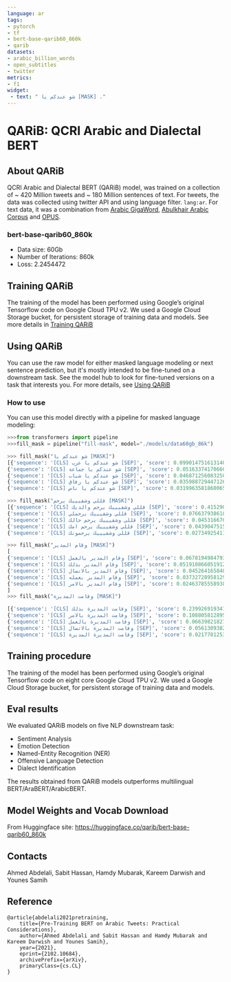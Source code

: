 ```yaml
---
language: ar
tags:
- pytorch
- tf
- bert-base-qarib60_860k
- qarib
datasets:
- arabic_billion_words
- open_subtitles
- twitter
metrics:
- f1
widget:
 - text: " شو عندكم يا [MASK] ."
---
```


# QARiB: QCRI Arabic and Dialectal BERT

## About QARiB
QCRI Arabic and Dialectal BERT  (QARiB) model, was trained on a collection of ~ 420 Million tweets and ~ 180 Million sentences of text.
For tweets, the data was collected using twitter API and using language filter. `lang:ar`. For text data, it was a combination from 
[Arabic GigaWord](url), [Abulkhair Arabic Corpus]() and [OPUS](http://opus.nlpl.eu/).

### bert-base-qarib60_860k
- Data size: 60Gb
- Number of Iterations: 860k
- Loss: 2.2454472

## Training QARiB
The training of the model has been performed using Google’s original Tensorflow code on Google Cloud TPU v2.
We used a Google Cloud Storage bucket, for persistent storage of training data and models.
See more details in [Training QARiB](https://github.com/qcri/QARiB/blob/main/Training_QARiB.md)

## Using QARiB

You can use the raw model for either masked language modeling or next sentence prediction, but it's mostly intended to be fine-tuned on a downstream task. See the model hub to look for fine-tuned versions on a task that interests you. For more details, see [Using QARiB](https://github.com/qcri/QARiB/blob/main/Using_QARiB.md)

### How to use
You can use this model directly with a pipeline for masked language modeling:

```python
>>>from transformers import pipeline
>>>fill_mask = pipeline("fill-mask", model="./models/data60gb_86k")

>>> fill_mask("شو عندكم يا [MASK]")
[{'sequence': '[CLS] شو عندكم يا عرب [SEP]', 'score': 0.0990147516131401, 'token': 2355, 'token_str': 'عرب'}, 
{'sequence': '[CLS] شو عندكم يا جماعة [SEP]', 'score': 0.051633741706609726, 'token': 2308, 'token_str': 'جماعة'}, 
{'sequence': '[CLS] شو عندكم يا شباب [SEP]', 'score': 0.046871256083250046, 'token': 939, 'token_str': 'شباب'}, 
{'sequence': '[CLS] شو عندكم يا رفاق [SEP]', 'score': 0.03598872944712639, 'token': 7664, 'token_str': 'رفاق'}, 
{'sequence': '[CLS] شو عندكم يا ناس [SEP]', 'score': 0.031996358186006546, 'token': 271, 'token_str': 'ناس'}]

>>> fill_mask("قللي وشفيييك يرحم [MASK]")
[{'sequence': '[CLS] قللي وشفيييك يرحم والديك [SEP]', 'score': 0.4152909517288208, 'token': 9650, 'token_str': 'والديك'}, 
{'sequence': '[CLS] قللي وشفيييك يرحملي [SEP]', 'score': 0.07663793861865997, 'token': 294, 'token_str': '##لي'}, 
{'sequence': '[CLS] قللي وشفيييك يرحم حالك [SEP]', 'score': 0.0453166700899601, 'token': 2663, 'token_str': 'حالك'}, 
{'sequence': '[CLS] قللي وشفيييك يرحم امك [SEP]', 'score': 0.04390475153923035, 'token': 1942, 'token_str': 'امك'}, 
{'sequence': '[CLS] قللي وشفيييك يرحمونك [SEP]', 'score': 0.027349254116415977, 'token': 3283, 'token_str': '##ونك'}]

>>> fill_mask("وقام المدير [MASK]")
[
{'sequence': '[CLS] وقام المدير بالعمل [SEP]', 'score': 0.0678194984793663, 'token': 4230, 'token_str': 'بالعمل'}, 
{'sequence': '[CLS] وقام المدير بذلك [SEP]', 'score': 0.05191086605191231, 'token': 984, 'token_str': 'بذلك'}, 
{'sequence': '[CLS] وقام المدير بالاتصال [SEP]', 'score': 0.045264165848493576, 'token': 26096, 'token_str': 'بالاتصال'}, 
{'sequence': '[CLS] وقام المدير بعمله [SEP]', 'score': 0.03732728958129883, 'token': 40486, 'token_str': 'بعمله'}, 
{'sequence': '[CLS] وقام المدير بالامر [SEP]', 'score': 0.0246378555893898, 'token': 29124, 'token_str': 'بالامر'}
]
>>> fill_mask("وقامت المديرة [MASK]")

[{'sequence': '[CLS] وقامت المديرة بذلك [SEP]', 'score': 0.23992691934108734, 'token': 984, 'token_str': 'بذلك'}, 
{'sequence': '[CLS] وقامت المديرة بالامر [SEP]', 'score': 0.108805812895298, 'token': 29124, 'token_str': 'بالامر'}, 
{'sequence': '[CLS] وقامت المديرة بالعمل [SEP]', 'score': 0.06639821827411652, 'token': 4230, 'token_str': 'بالعمل'}, 
{'sequence': '[CLS] وقامت المديرة بالاتصال [SEP]', 'score': 0.05613093823194504, 'token': 26096, 'token_str': 'بالاتصال'}, 
{'sequence': '[CLS] وقامت المديرة المديرة [SEP]', 'score': 0.021778125315904617, 'token': 41635, 'token_str': 'المديرة'}]
```
## Training procedure

The training of the model has been performed using Google’s original Tensorflow code on eight core Google Cloud TPU v2.
We used a Google Cloud Storage bucket, for persistent storage of training data and models.

## Eval results

We evaluated QARiB models on five NLP downstream task:
- Sentiment Analysis
- Emotion Detection
- Named-Entity Recognition (NER)
- Offensive Language Detection
- Dialect Identification

The results obtained from QARiB models outperforms multilingual BERT/AraBERT/ArabicBERT.


## Model Weights and Vocab Download

From Huggingface site: https://huggingface.co/qarib/bert-base-qarib60_860k

## Contacts

Ahmed Abdelali, Sabit Hassan, Hamdy Mubarak, Kareem Darwish and Younes Samih

## Reference
```
@article{abdelali2021pretraining,
    title={Pre-Training BERT on Arabic Tweets: Practical Considerations},
    author={Ahmed Abdelali and Sabit Hassan and Hamdy Mubarak and Kareem Darwish and Younes Samih},
    year={2021},
    eprint={2102.10684},
    archivePrefix={arXiv},
    primaryClass={cs.CL}
}
```



